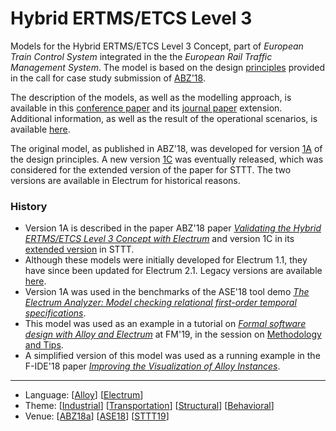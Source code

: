 # Hybrid ERTMS/ETCS Level 3

Models for the Hybrid ERTMS/ETCS Level 3 Concept, part of _European Train Control System_ integrated in the the _European Rail Traffic Management System_. The model is based on the design [principles](http://www.southampton.ac.uk/assets/sharepoint/groupsite/Academic/ABZ-Coneference-2018/Public%20Documents/ABZ2018/16E0421A_HL3.pdf) provided in the call for case study submission of [ABZ'18](https://www.southampton.ac.uk/abz2018/).  

The description of the models, as well as the modelling approach, is available in this [conference paper](http://haslab.github.io/TRUST/papers/abz18.pdf) and its [journal paper](http://haslab.github.io/TRUST/papers/sttt19.pdf) extension. Additional information, as well as the result of the operational scenarios, is available [here](https://github.com/haslab/Electrum/wiki/ERTMS).

The original model, as published in ABZ'18, was developed for version [1A](http://www.southampton.ac.uk/assets/sharepoint/groupsite/Academic/ABZ-Coneference-2018/Public%20Documents/ABZ2018/16E0421A_HL3.pdf) of the design principles. A new version [1C](https://ertms.be/sites/default/files/2018-07/16E0421C_HL3-clean.pdf) was eventually released, which was considered for the extended version of the paper for STTT. The two versions are available in Electrum for historical reasons.

### History

* Version 1A is described in the paper ABZ'18 paper [_Validating the Hybrid ERTMS/ETCS Level 3 Concept with Electrum_](http://haslab.github.io/TRUST/papers/abz18.pdf) and version 1C in its [extended version](http://haslab.github.io/TRUST/papers/sttt19.pdf) in STTT.
* Although these models were initially developed for Electrum 1.1, they have since been updated for Electrum 2.1. Legacy versions are available [here](https://github.com/nmacedo/MSV/tree/7879be4dd1c4cc5a3883fb7413dc1979e8204a7d/CaseStudies/ERTMS).
* Version 1A was used in the benchmarks of the ASE'18 tool demo [_The Electrum Analyzer: Model checking relational first-order temporal specifications_](http://haslab.github.io/TRUST/papers/ase18tool.pdf).
* This model was used as an example in a tutorial on [_Formal software design with Alloy and Electrum_](http://haslab.github.io/TRUST/tutorial.html) at FM'19, in the session on [Methodology and Tips](http://haslab.github.io/TRUST/slides/session5.pdf).
* A simplified version of this model was used as a running example in the F-IDE'18 paper [_Improving the Visualization of Alloy Instances_](http://haslab.github.io/TRUST/papers/fide18.pdf).

---

* Language: [[Alloy](https://github.com/nmacedo/MSV/wiki/By-Language#alloy)] [[Electrum](https://github.com/nmacedo/MSV/wiki/By-Language#electrum)]
* Theme: [[Industrial](https://github.com/nmacedo/MSV/wiki/By-Theme#industrial)] [[Transportation](https://github.com/nmacedo/MSV/wiki/By-Theme#transportation)] [[Structural](https://github.com/nmacedo/MSV/wiki/By-Theme#rich-structural-model)] [[Behavioral](https://github.com/nmacedo/MSV/wiki/By-Theme#rich-behavioral-model)]
* Venue: [[ABZ18a](https://github.com/nmacedo/MSV/wiki/By-Venue#abz18a)] [[ASE18](https://github.com/nmacedo/MSV/wiki/By-Venue#ase18)] [[STTT19](https://github.com/nmacedo/MSV/wiki/By-Venue#sttt19)]

